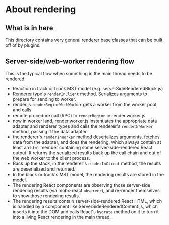 # About rendering

## What is in here

This directory contains very general renderer base classes that can be built off of by plugins.

## Server-side/web-worker rendering flow

This is the typical flow when something in the main thread needs to be rendered.

* Reaction in track or block MST model (e.g. serverSideRenderedBlock.js)
* Renderer type's `renderInClient` method. Serializes arguments to prepare for sending to worker.
* render.js `renderRegionWithWorker` gets a worker from the worker pool and calls
* remote procedure call (RPC) to `renderRegion` in render.worker.js
* now in worker land, render.worker.js instantiates the appropriate data adapter and renderer types and calls the renderer's `renderInWorker` method, passing it the data adapter
* the renderer's `renderInWorker` method deserializes arguments, fetches data from the adapter, and does the rendering, which always contain at least an `html` member containing some server-side-rendered React output. It returns the serialized results back up the call chain and out of the web worker to the client process.
* Back up the stack, in the renderer's `renderInClient` method, the results are deserialized and returned.
* In the block or track's MST model, the rendering results are stored in the model.
* The rendering React components are observing those server-side rendering results (via mobx-react `observer`), and re-render themselves to show those rendering results.
* The rendering results contain server-side-rendered React HTML, which is handled by a component like ServerSideRenderedContent.js, which inserts it into the DOM and calls React's `hydrate` method on it to turn it into a living React rendering in the main thread.
